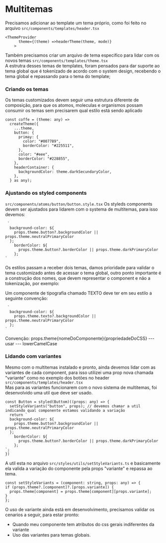 # Multitemas 

Precisamos adicionar ao template um tema próprio, como foi feito no arquivo `src/components/templates/header.tsx`  
```tsx
<ThemeProvider
      theme={(theme) =>headerTheme(theme, mode)}
    >
```  
Também precisamos criar um arquivo de tema especifico para lidar com os novos temas `src/components/templates/theme.tsx`  
A estrutra desses temas de templates, foram pensados para dar suporte ao tema global que é tokenizado de acordo com o system design, recebendo o tema global e repassando para o tema do template;  

### Criando os temas
Os temas customizados devem seguir uma estrutura diferente de composição, para que os atomos, moleculas e organismos possam consumir os temas sem precisarem qual estilo está sendo aplicado

```tsx
const coffe = (theme: any) =>
  createTheme({
    ...theme,
    button: {
      primay: {
        color: "#007789",
        borderColor: "#225511",
      },
      color: "#eee",
      borderColor: "#228855",
    },
    headerContainer: {
      backgroundColor: theme.darkSecundaryColor,
    },
  } as any);
  ```

### Ajustando os styled components
`src/components/atoms/button/button.style.tsx` 
Os styleds components devem ser ajustados para lidarem com o systema de multitemas, para isso devemos:  
```tsx
 `
  background-color: ${
    props.theme.button?.backgroundColor || props.theme.neutralPrimaryColor
  };
    borderColor: ${
      props.theme.button?.borderColor || props.theme.darkPrimaryColor
    };
`
  ```
Os estilos passam a receber dois temas, damos prioridade para validar o tema customizado antes de acessar o tema global, outro ponto importante é a construção dos nomes, que devem representar o component e não a tokenização, por exemplo:

Um componente de tipografia chamado TEXTO deve ter em seu estilo a seguinte convenção:
```tsx
 `
  background-color: ${
    props.theme.texto?.backgroundColor || props.theme.neutralPrimaryColor
  };
`
  ```
Convenção: props.theme{nomeDoComponente}{propriedadeDoCSS} --- usar --- lowerCamelCase

### Lidando com variantes
Mesmo com o multitemas instalado e pronto, ainda devemos lidar com as variantes de cada component, para isso utilizei uma prop nova chamada "variante" como no exemplo dos botões no header `src/components/templates/header.tsx`  
Mas para as variantes funcionarem com o novo sistema de multitemas, foi desenvolvido uma util que deve ser usado.
```tsx
const Button = styled(Buttom)((props: any) => {
  setStyleVariants("button", props); // devemos chamar a util indicando qual componente estamos validando a variação
  return `
  background-color: ${
    props.theme.button?.backgroundColor || props.theme.neutralPrimaryColor
  };
    borderColor: ${
      props.theme.button?.borderColor || props.theme.darkPrimaryColor
    };
`;
})
  ```

  A util esta no arquivo `src/styles/utils/setStyleVariants.ts`  e basicamente ela valida a variação do componente pela props "variante" e repassa ao tema.

  ```tsx
const setStyleVariants = (component: string, props: any) => {
  if (props.theme?.[component]?.[props.variante]) {
    props.theme[component] = props.theme[component][props.variante];
  }
};
  ```

  O uso de variante ainda está em desenvolvimento, precisamos validar os cenarios a seguir, para estar pronto:
  * Quando meu componente tem atributos do css gerais indiferentes da variante
  * Uso das variantes para temas globais.


  